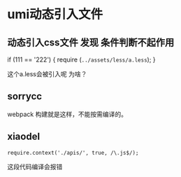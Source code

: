 # umi动态引入文件

## 动态引入css文件 发现 条件判断不起作用

if (111 == '222') {
require (`../assets/less/a.less`);
}

这个a.less会被引入呢 为啥？

## sorrycc

webpack 构建就是这样，不能按需编译的。

## xiaodel

```
require.context('./apis/', true, /\.js$/);
```

这段代码编译会报错

